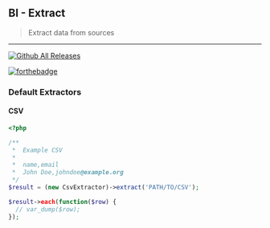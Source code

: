 <p align="center">
  <h2>BI - Extract</h2>
</p>

> Extract data from sources

---



[![Github All Releases](https://img.shields.io/github/downloads/edbizarro/bi-extract/total.svg?style=for-the-badge)](https://github.com/edbizarro/bi-extract)

[![forthebadge](https://forthebadge.com/images/badges/contains-cat-gifs.svg)](https://forthebadge.com)

### Default Extractors

#### CSV

```php
<?php

/**
 *  Example CSV
 *
 *  name,email
 *  John Doe,johndoe@example.org
 */ 
$result = (new CsvExtractor)->extract('PATH/TO/CSV');

$result->each(function($row) {
  // var_dump($row);
});
```

